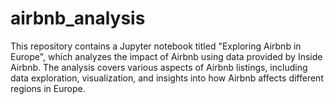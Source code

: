 # airbnb_analysis
This repository contains a Jupyter notebook titled "Exploring Airbnb in Europe", which analyzes the impact of Airbnb using data provided by Inside Airbnb. The analysis covers various aspects of Airbnb listings, including data exploration, visualization, and insights into how Airbnb affects different regions in Europe.
